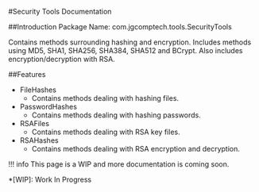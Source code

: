 #Security Tools Documentation

##Introduction
Package Name: com.jgcomptech.tools.SecurityTools

Contains methods surrounding hashing and encryption. Includes methods using MD5, SHA1, SHA256, SHA384, SHA512 and BCrypt. Also includes encryption/decryption with RSA.

##Features
- FileHashes
    * Contains methods dealing with hashing files.
- PasswordHashes
    * Contains methods dealing with hashing passwords.
- RSAFiles
    * Contains methods dealing with RSA key files.
- RSAHashes
    * Contains methods dealing with RSA encryption and decryption.
    
!!! info
    This page is a WIP and more documentation is coming soon.
    
*[WIP]: Work In Progress